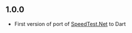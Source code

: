 ## 1.0.0

* First version of port of [SpeedTest.Net](https://github.com/hasali19/SpeedTest.Net) to Dart
